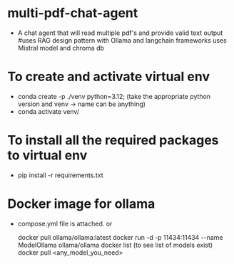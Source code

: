 # multi-pdf-chat-agent

- A chat agent that will read multiple pdf's and provide valid text output  #uses RAG design pattern with Ollama and langchain frameworks uses Mistral model and chroma db

# To create and activate virtual env

- conda create -p ./venv python=3.12; (take the appropriate python version and venv -> name can be anything)
- conda activate venv/ 

# To install all the required packages to virtual env

- pip install -r requirements.txt 

# Docker image for ollama

- compose.yml file is attached. or

  docker pull ollama/ollama:latest
  docker run -d -p 11434:11434 --name ModelOllama ollama/ollama
  docker list (to see list of models exist)
  docker pull <any_model_you_need>